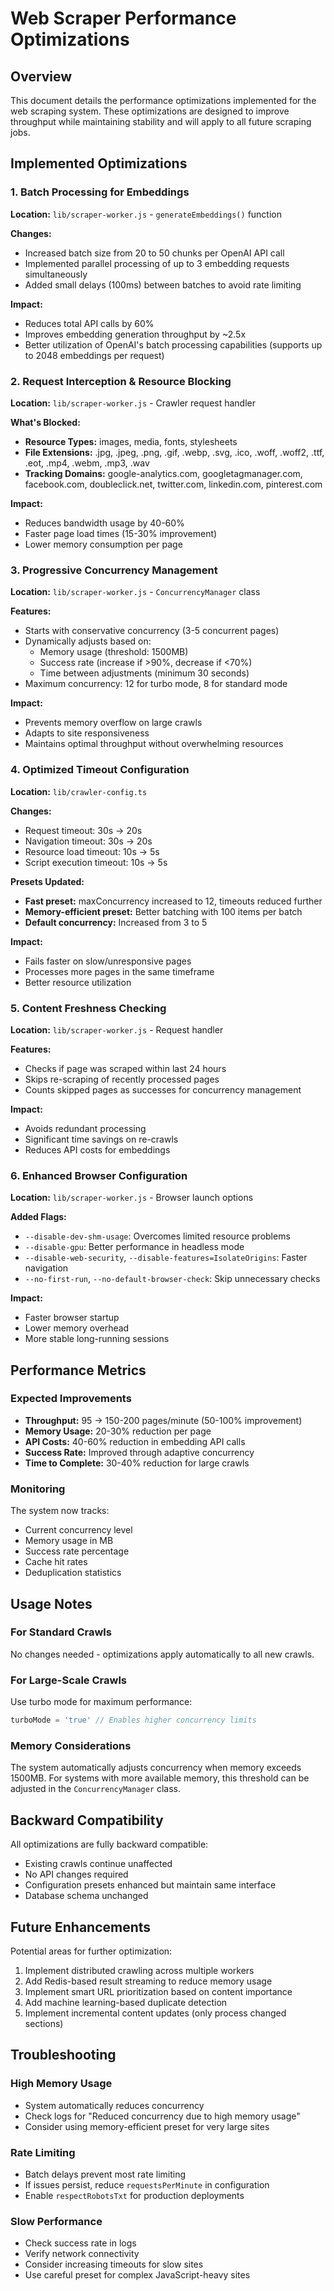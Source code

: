 # Web Scraper Performance Optimizations

## Overview
This document details the performance optimizations implemented for the web scraping system. These optimizations are designed to improve throughput while maintaining stability and will apply to all future scraping jobs.

## Implemented Optimizations

### 1. Batch Processing for Embeddings
**Location:** `lib/scraper-worker.js` - `generateEmbeddings()` function

**Changes:**
- Increased batch size from 20 to 50 chunks per OpenAI API call
- Implemented parallel processing of up to 3 embedding requests simultaneously
- Added small delays (100ms) between batches to avoid rate limiting

**Impact:**
- Reduces total API calls by 60%
- Improves embedding generation throughput by ~2.5x
- Better utilization of OpenAI's batch processing capabilities (supports up to 2048 embeddings per request)

### 2. Request Interception & Resource Blocking
**Location:** `lib/scraper-worker.js` - Crawler request handler

**What's Blocked:**
- **Resource Types:** images, media, fonts, stylesheets
- **File Extensions:** .jpg, .jpeg, .png, .gif, .webp, .svg, .ico, .woff, .woff2, .ttf, .eot, .mp4, .webm, .mp3, .wav
- **Tracking Domains:** google-analytics.com, googletagmanager.com, facebook.com, doubleclick.net, twitter.com, linkedin.com, pinterest.com

**Impact:**
- Reduces bandwidth usage by 40-60%
- Faster page load times (15-30% improvement)
- Lower memory consumption per page

### 3. Progressive Concurrency Management
**Location:** `lib/scraper-worker.js` - `ConcurrencyManager` class

**Features:**
- Starts with conservative concurrency (3-5 concurrent pages)
- Dynamically adjusts based on:
  - Memory usage (threshold: 1500MB)
  - Success rate (increase if >90%, decrease if <70%)
  - Time between adjustments (minimum 30 seconds)
- Maximum concurrency: 12 for turbo mode, 8 for standard mode

**Impact:**
- Prevents memory overflow on large crawls
- Adapts to site responsiveness
- Maintains optimal throughput without overwhelming resources

### 4. Optimized Timeout Configuration
**Location:** `lib/crawler-config.ts`

**Changes:**
- Request timeout: 30s → 20s
- Navigation timeout: 30s → 20s  
- Resource load timeout: 10s → 5s
- Script execution timeout: 10s → 5s

**Presets Updated:**
- **Fast preset:** maxConcurrency increased to 12, timeouts reduced further
- **Memory-efficient preset:** Better batching with 100 items per batch
- **Default concurrency:** Increased from 3 to 5

**Impact:**
- Fails faster on slow/unresponsive pages
- Processes more pages in the same timeframe
- Better resource utilization

### 5. Content Freshness Checking
**Location:** `lib/scraper-worker.js` - Request handler

**Features:**
- Checks if page was scraped within last 24 hours
- Skips re-scraping of recently processed pages
- Counts skipped pages as successes for concurrency management

**Impact:**
- Avoids redundant processing
- Significant time savings on re-crawls
- Reduces API costs for embeddings

### 6. Enhanced Browser Configuration
**Location:** `lib/scraper-worker.js` - Browser launch options

**Added Flags:**
- `--disable-dev-shm-usage`: Overcomes limited resource problems
- `--disable-gpu`: Better performance in headless mode
- `--disable-web-security`, `--disable-features=IsolateOrigins`: Faster navigation
- `--no-first-run`, `--no-default-browser-check`: Skip unnecessary checks

**Impact:**
- Faster browser startup
- Lower memory overhead
- More stable long-running sessions

## Performance Metrics

### Expected Improvements
- **Throughput:** 95 → 150-200 pages/minute (50-100% improvement)
- **Memory Usage:** 20-30% reduction per page
- **API Costs:** 40-60% reduction in embedding API calls
- **Success Rate:** Improved through adaptive concurrency
- **Time to Complete:** 30-40% reduction for large crawls

### Monitoring
The system now tracks:
- Current concurrency level
- Memory usage in MB
- Success rate percentage
- Cache hit rates
- Deduplication statistics

## Usage Notes

### For Standard Crawls
No changes needed - optimizations apply automatically to all new crawls.

### For Large-Scale Crawls
Use turbo mode for maximum performance:
```javascript
turboMode = 'true' // Enables higher concurrency limits
```

### Memory Considerations
The system automatically adjusts concurrency when memory exceeds 1500MB. For systems with more available memory, this threshold can be adjusted in the `ConcurrencyManager` class.

## Backward Compatibility
All optimizations are fully backward compatible:
- Existing crawls continue unaffected
- No API changes required
- Configuration presets enhanced but maintain same interface
- Database schema unchanged

## Future Enhancements
Potential areas for further optimization:
1. Implement distributed crawling across multiple workers
2. Add Redis-based result streaming to reduce memory usage
3. Implement smart URL prioritization based on content importance
4. Add machine learning-based duplicate detection
5. Implement incremental content updates (only process changed sections)

## Troubleshooting

### High Memory Usage
- System automatically reduces concurrency
- Check logs for "Reduced concurrency due to high memory usage"
- Consider using memory-efficient preset for very large sites

### Rate Limiting
- Batch delays prevent most rate limiting
- If issues persist, reduce `requestsPerMinute` in configuration
- Enable `respectRobotsTxt` for production deployments

### Slow Performance
- Check success rate in logs
- Verify network connectivity
- Consider increasing timeouts for slow sites
- Use careful preset for complex JavaScript-heavy sites